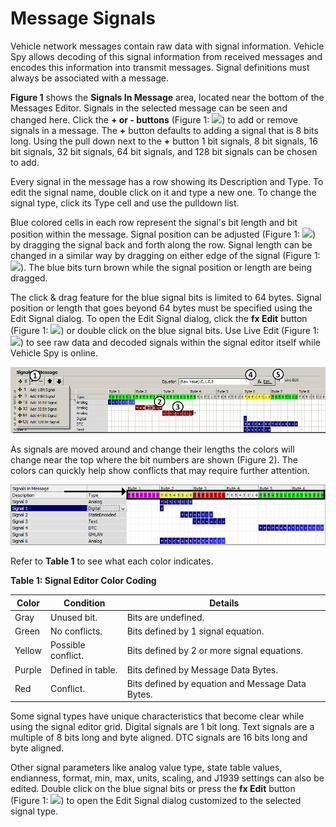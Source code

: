 # Message Signals

Vehicle network messages contain raw data with signal information. Vehicle Spy allows decoding of this signal information from received messages and encodes this information into transmit messages. Signal definitions must always be associated with a message.

**Figure 1** shows the **Signals In Message** area, located near the bottom of the Messages Editor. Signals in the selected message can be seen and changed here. Click the **+ or - buttons** (Figure 1: ![](https://cdn.intrepidcs.net/support/VehicleSpy/assets/smOne.gif)) to add or remove signals in a message. The **+** button defaults to adding a signal that is 8 bits long. Using the pull down next to the **+** button 1 bit signals, 8 bit signals, 16 bit signals, 32 bit signals, 64 bit signals, and 128 bit signals can be chosen to add.

Every signal in the message has a row showing its Description and Type. To edit the signal name, double click on it and type a new one. To change the signal type, click its Type cell and use the pulldown list.

Blue colored cells in each row represent the signal's bit length and bit position within the message. Signal position can be adjusted (Figure 1: ![](https://cdn.intrepidcs.net/support/VehicleSpy/assets/smTwo.gif)) by dragging the signal back and forth along the row. Signal length can be changed in a similar way by dragging on either edge of the signal (Figure 1: ![](https://cdn.intrepidcs.net/support/VehicleSpy/assets/smThree.gif)). The blue bits turn brown while the signal position or length are being dragged.

The click & drag feature for the blue signal bits is limited to 64 bytes. Signal position or length that goes beyond 64 bytes must be specified using the Edit Signal dialog. To open the Edit Signal dialog, click the **fx Edit** button (Figure 1: ![](https://cdn.intrepidcs.net/support/VehicleSpy/assets/smFour.gif)) or double click on the blue signal bits. Use Live Edit (Figure 1: ![](https://cdn.intrepidcs.net/support/VehicleSpy/assets/smFive.gif)) to see raw data and decoded signals within the signal editor itself while Vehicle Spy is online.

![Figure 1: Use the Signals in Message area near the bottom of the Messages Editor to edit signal information.](../../../../.gitbook/assets/spyindecode.png)

As signals are moved around and change their lengths the colors will change near the top where the bit numbers are shown (Figure 2). The colors can quickly help show conflicts that may require further attention.

![Figure 2: Use these colors to help you avoid mistakes while editing message signals.](../../../../.gitbook/assets/spyindecode2.gif)

Refer to **Table 1** to see what each color indicates.

**Table 1: Signal Editor Color Coding**

| Color  | Condition          | Details                                          |
| ------ | ------------------ | ------------------------------------------------ |
| Gray   | Unused bit.        | Bits are undefined.                              |
| Green  | No conflicts.      | Bits defined by 1 signal equation.               |
| Yellow | Possible conflict. | Bits defined by 2 or more signal equations.      |
| Purple | Defined in table.  | Bits defined by Message Data Bytes.              |
| Red    | Conflict.          | Bits defined by equation and Message Data Bytes. |

Some signal types have unique characteristics that become clear while using the signal editor grid. Digital signals are 1 bit long. Text signals are a multiple of 8 bits long and byte aligned. DTC signals are 16 bits long and byte aligned.

Other signal parameters like analog value type, state table values, endianness, format, min, max, units, scaling, and J1939 settings can also be edited. Double click on the blue signal bits or press the **fx Edit** button (Figure 1: ![](https://cdn.intrepidcs.net/support/VehicleSpy/assets/smFour.gif)) to open the Edit Signal dialog customized to the selected signal type.
